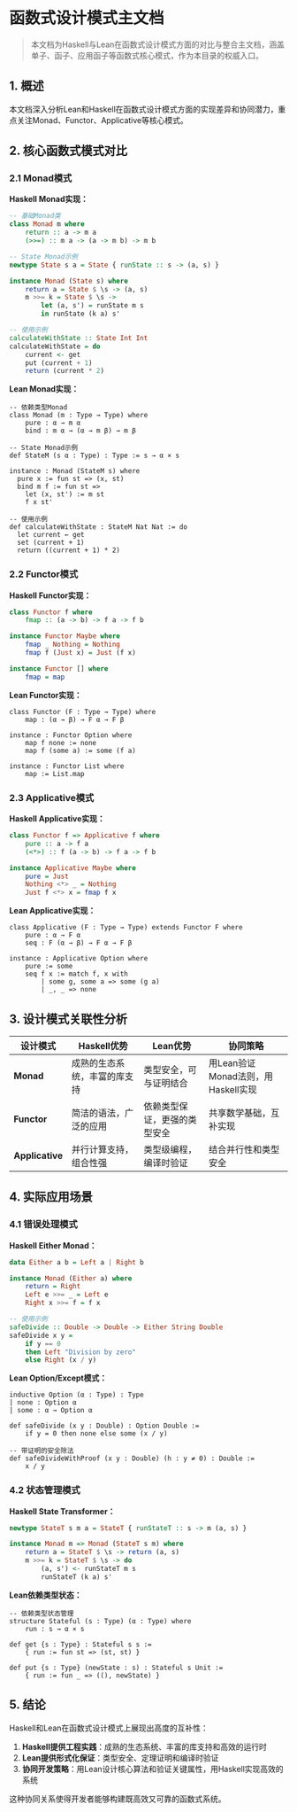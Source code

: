 # 函数式设计模式主文档

> 本文档为Haskell与Lean在函数式设计模式方面的对比与整合主文档，涵盖单子、函子、应用函子等函数式核心模式，作为本目录的权威入口。

## 1. 概述

本文档深入分析Lean和Haskell在函数式设计模式方面的实现差异和协同潜力，重点关注Monad、Functor、Applicative等核心模式。

## 2. 核心函数式模式对比

### 2.1 Monad模式

**Haskell Monad实现：**

```haskell
-- 基础Monad类
class Monad m where
    return :: a -> m a
    (>>=) :: m a -> (a -> m b) -> m b

-- State Monad示例
newtype State s a = State { runState :: s -> (a, s) }

instance Monad (State s) where
    return a = State $ \s -> (a, s)
    m >>= k = State $ \s -> 
        let (a, s') = runState m s
        in runState (k a) s'

-- 使用示例
calculateWithState :: State Int Int
calculateWithState = do
    current <- get
    put (current + 1)
    return (current * 2)
```

**Lean Monad实现：**

```lean
-- 依赖类型Monad
class Monad (m : Type → Type) where
    pure : α → m α
    bind : m α → (α → m β) → m β

-- State Monad示例
def StateM (s α : Type) : Type := s → α × s

instance : Monad (StateM s) where
  pure x := fun st => (x, st)
  bind m f := fun st =>
    let (x, st') := m st
    f x st'

-- 使用示例
def calculateWithState : StateM Nat Nat := do
  let current ← get
  set (current + 1)
  return ((current + 1) * 2)
```

### 2.2 Functor模式

**Haskell Functor实现：**

```haskell
class Functor f where
    fmap :: (a -> b) -> f a -> f b

instance Functor Maybe where
    fmap _ Nothing = Nothing
    fmap f (Just x) = Just (f x)

instance Functor [] where
    fmap = map
```

**Lean Functor实现：**

```lean
class Functor (F : Type → Type) where
    map : (α → β) → F α → F β

instance : Functor Option where
    map f none := none
    map f (some a) := some (f a)

instance : Functor List where
    map := List.map
```

### 2.3 Applicative模式

**Haskell Applicative实现：**

```haskell
class Functor f => Applicative f where
    pure :: a -> f a
    (<*>) :: f (a -> b) -> f a -> f b

instance Applicative Maybe where
    pure = Just
    Nothing <*> _ = Nothing
    Just f <*> x = fmap f x
```

**Lean Applicative实现：**

```lean
class Applicative (F : Type → Type) extends Functor F where
    pure : α → F α
    seq : F (α → β) → F α → F β

instance : Applicative Option where
    pure := some
    seq f x := match f, x with
        | some g, some a => some (g a)
        | _, _ => none
```

## 3. 设计模式关联性分析

| 设计模式 | Haskell优势 | Lean优势 | 协同策略 |
|---------|------------|----------|----------|
| **Monad** | 成熟的生态系统，丰富的库支持 | 类型安全，可与证明结合 | 用Lean验证Monad法则，用Haskell实现 |
| **Functor** | 简洁的语法，广泛的应用 | 依赖类型保证，更强的类型安全 | 共享数学基础，互补实现 |
| **Applicative** | 并行计算支持，组合性强 | 类型级编程，编译时验证 | 结合并行性和类型安全 |

## 4. 实际应用场景

### 4.1 错误处理模式

**Haskell Either Monad：**

```haskell
data Either a b = Left a | Right b

instance Monad (Either a) where
    return = Right
    Left e >>= _ = Left e
    Right x >>= f = f x

-- 使用示例
safeDivide :: Double -> Double -> Either String Double
safeDivide x y = 
    if y == 0 
    then Left "Division by zero"
    else Right (x / y)
```

**Lean Option/Except模式：**

```lean
inductive Option (α : Type) : Type
| none : Option α
| some : α → Option α

def safeDivide (x y : Double) : Option Double :=
    if y = 0 then none else some (x / y)

-- 带证明的安全除法
def safeDivideWithProof (x y : Double) (h : y ≠ 0) : Double :=
    x / y
```

### 4.2 状态管理模式

**Haskell State Transformer：**

```haskell
newtype StateT s m a = StateT { runStateT :: s -> m (a, s) }

instance Monad m => Monad (StateT s m) where
    return a = StateT $ \s -> return (a, s)
    m >>= k = StateT $ \s -> do
        (a, s') <- runStateT m s
        runStateT (k a) s'
```

**Lean依赖类型状态：**

```lean
-- 依赖类型状态管理
structure Stateful (s : Type) (α : Type) where
    run : s → α × s

def get {s : Type} : Stateful s s :=
    { run := fun st => (st, st) }

def put {s : Type} (newState : s) : Stateful s Unit :=
    { run := fun _ => ((), newState) }
```

## 5. 结论

Haskell和Lean在函数式设计模式上展现出高度的互补性：

1. **Haskell提供工程实践**：成熟的生态系统、丰富的库支持和高效的运行时
2. **Lean提供形式化保证**：类型安全、定理证明和编译时验证
3. **协同开发策略**：用Lean设计核心算法和验证关键属性，用Haskell实现高效的系统

这种协同关系使得开发者能够构建既高效又可靠的函数式系统。
